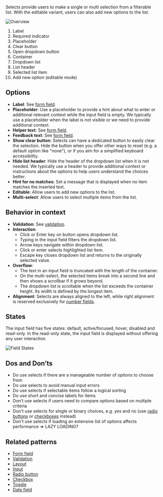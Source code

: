 Selects provide users to make a single or multi selection from a filterable list. With the editable variant, users can also add new options to the list.

![Overview](https://www.figma.com/design/wEptRgAezDU1z80Cn3eZ0o/iX-Pattern-Illustrations?node-id=3054-593&t=6gU2IFkPWR943af8-4)

1. Label
2. Required indicator
3. Placeholder
4. Clear button
5. Open dropdown button
6. Container
7. Dropdown list
8. List header
9. Selected list item
10. Add new option (editable mode)

## Options

- **Label**: See [form field](forms-field.md).
- **Placeholder**: Use a placeholder to provide a hint about what to enter or additional relevant context while the input field is empty. We typically use a placeholder when the label is not visible or we need to provide additional context.
- **Helper text**: See [form field](forms-field.md).
- **Feedback text**: See [form field](forms-field.md).
- **Show clear button**: Selects can have a dedicated button to easily clear the selection. Hide the button when you offer other ways to reset (e.g. a default option like "none"), or if you aim for a simplified keyboard accessibility.
- **Hide list header**: Hide the header of the dropdown list when it is not needed. We typically use a header to provide additional context or instructions about the options to help users understand the choices better.
- **Hint for no matches**: Set a message that is displayed when no item matches the inserted text.
- **Editable**: Allow users to add new options to the list.
- **Multi-select**: Allow users to select multiple items from the list.
## Behavior in context

- **Validation**: See [validation](forms-validation.md).
- **Interaction**:
	- Click or Enter key on button opens dropdown list.
	- Typing in the input field filters the dropdown list.
	- Arrow keys navigate within dropdown list.
	- Click or enter selects highlighted list item.
	- Escape key closes dropdown list and returns to the originally selected value.
- **Overflow**: 
	- The text in an input field is truncated with the length of the container.
	- On the multi-select, the selected items break into a second line and then shows a scrollbar if it grows beyond.
	- The dropdown list is scrollable when the list exceeds the container height. Its width is defined by the longest item.
- **Alignment**: Selects are always aligned to the left, while right alignment is reserved exclusively for [number fields](number-input,md).
## States

The input field has five states: default, active/focused, hover, disabled and read-only. In the read-only state, the input field is displayed without offering any user interaction.

![Field States](https://www.figma.com/design/wEptRgAezDU1z80Cn3eZ0o/iX-Pattern-Illustrations?node-id=3198-7167&t=EBVCuGpWXmdVYgeZ-4)
## Dos and Don’ts

- Do use selects if there are a manageable number of options to choose from
- Do use selects to avoid manual input errors
- Do use selects if selectable items follow a logical sorting
- Do use short and concise labels for items
- Don’t use selects if users need to compare options based on multiple criteria
- Don't use selects for single or binary choices, e.g. yes and no (use [radio buttons](radio.mdx) or [checkboxes](checkbox.mdx) instead)
- Don't use selects if loading an extensive list of options affects performance => LAZY LOADING?

## Related patterns

- [Form field](forms-field.md)
- [Validation](forms-validation.md)
- [Layout](forms-layout.md)
- [Input](input.md)
- [Radio button](radio.mdx)
- [Checkbox](checkbox.mdx)
- [Toggle](toggle.md)
- [Date field](date-field.md)